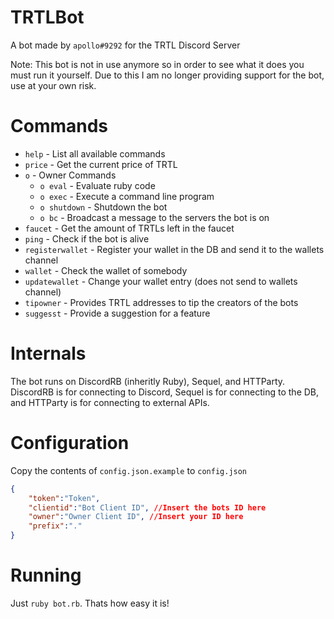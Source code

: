 # TRTLBot
A bot made by `apollo#9292` for the TRTL Discord Server

Note: This bot is not in use anymore so in order to see what it does you must run it yourself. Due to this I am no longer providing support for the bot, use at your own risk.

# Commands
- `help` - List all available commands
- `price` - Get the current price of TRTL
- `o` - Owner Commands
  - `o eval` - Evaluate ruby code
  - `o exec` - Execute a command line program
  - `o shutdown` - Shutdown the bot
  - `o bc` - Broadcast a message to the servers the bot is on
- `faucet` - Get the amount of TRTLs left in the faucet
- `ping` - Check if the bot is alive
- `registerwallet` - Register your wallet in the DB and send it to the wallets channel
- `wallet` - Check the wallet of somebody
- `updatewallet` - Change your wallet entry (does not send to wallets channel)
- `tipowner` - Provides TRTL addresses to tip the creators of the bots
- `suggesst` - Provide a suggestion for a feature

# Internals
The bot runs on DiscordRB (inheritly Ruby), Sequel, and HTTParty.
DiscordRB is for connecting to Discord, Sequel is for connecting to the DB, and HTTParty is for connecting to external APIs.

# Configuration
Copy the contents of `config.json.example` to `config.json`
```json
{
    "token":"Token",
    "clientid":"Bot Client ID", //Insert the bots ID here
    "owner":"Owner Client ID", //Insert your ID here
    "prefix":"."
}
```

# Running
Just `ruby bot.rb`. Thats how easy it is!
